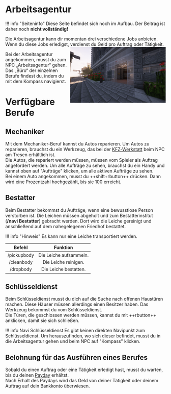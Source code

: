 # Arbeitsagentur
!!! info "Seiteninfo"
    Diese Seite befindet sich noch im Aufbau. Der Beitrag ist daher noch **nicht vollständig!**

Die Arbeitsagentur kann dir momentan drei verschiedene Jobs anbieten. Wenn du diese Jobs erledigst, verdienst du Geld pro Auftrag oder Tätigkeit.
<img align="right" width="300" height="175" src="../../assets/image/orte/Arbeitsagentur.png">

Bei der Arbeitsagentur angekommen, musst du zum NPC „Arbeitsagentur“ gehen.  
Das „Büro“ der einzelnen Berufe findest du, indem du mit dem Kompass navigierst.

# Verfügbare Berufe
## Mechaniker
Mit dem Mechaniker-Beruf kannst du Autos reparieren. Um Autos zu reparieren, brauchst du ein Werkzeug, das bei der [KFZ-Werkstatt](../fahrzeuge/kfz-werkstatt.md) beim NPC am Tresen erhältlich ist.  
Die Autos, die repariert werden müssen, müssen vom Spieler als Auftrag angefordert werden. Um alle Aufträge zu sehen, brauchst du ein Handy und kannst oben auf "Aufträge" klicken, um alle aktiven Aufträge zu sehen.  
Bei einem Auto angekommen, musst du ++shift+rbutton++ drücken. Dann wird eine Prozentzahl hochgezählt, bis sie 100 erreicht.

## Bestatter
Beim Bestatter bekommst du Aufträge, wenn eine bewusstlose Person verstorben ist. Die Leichen müssen abgeholt und zum Bestatterinstitut (**/navi Bestatter**) gebracht werden. Dort wird die Leiche gereinigt und anschließend auf dem nahegelegenen Friedhof bestattet.

!!! info "Hinweis"
    Es kann nur eine Leiche transportiert werden.

|Befehl|Funktion|
|:-:|:-:|
| /pickupbody | Die Leiche aufsammeln. |
| /cleanbody | Die Leiche reinigen. |
| /dropbody | Die Leiche bestatten. |

## Schlüsseldienst
Beim Schlüsseldienst musst du dich auf die Suche nach offenen Haustüren machen. Diese Häuser müssen allerdings einen Besitzer haben. Das Werkzeug bekommst du vom Schlüsseldienst.  
Die Türen, die geschlossen werden müssen, kannst du mit ++rbutton++ anklicken, damit sie sich schließen.

!!! info Navi Schlüsseldienst
    Es gibt keinen direkten Navipunkt zum Schlüsseldienst. Um herauszufinden, wo sich dieser befindet, musst du in die Arbeitsagentur gehen und beim NPC auf "Kompass" klicken.

## Belohnung für das Ausführen eines Berufes
Sobald du einen Auftrag oder eine Tätigkeit erledigt hast, musst du warten, bis du deinen [Payday](../allgemein/payday.md) erhältst.  
Nach Erhalt des Paydays wird das Geld von deiner Tätigkeit oder deinem Auftrag auf dein Bankkonto überwiesen.
